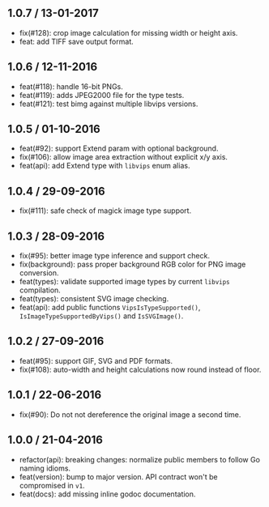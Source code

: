 ## 1.0.7 / 13-01-2017

- fix(#128): crop image calculation for missing width or height axis.
- feat: add TIFF save output format.

## 1.0.6 / 12-11-2016

- feat(#118): handle 16-bit PNGs.
- feat(#119): adds JPEG2000 file for the type tests.
- feat(#121): test bimg against multiple libvips versions.

## 1.0.5 / 01-10-2016

- feat(#92): support Extend param with optional background.
- fix(#106): allow image area extraction without explicit x/y axis.
- feat(api): add Extend type with `libvips` enum alias.

## 1.0.4 / 29-09-2016

- fix(#111): safe check of magick image type support.

## 1.0.3 / 28-09-2016

- fix(#95): better image type inference and support check.
- fix(background): pass proper background RGB color for PNG image conversion.
- feat(types): validate supported image types by current `libvips` compilation.
- feat(types): consistent SVG image checking.
- feat(api): add public functions `VipsIsTypeSupported()`, `IsImageTypeSupportedByVips()` and `IsSVGImage()`.

## 1.0.2 / 27-09-2016

- feat(#95): support GIF, SVG and PDF formats.
- fix(#108): auto-width and height calculations now round instead of floor.

## 1.0.1 / 22-06-2016

- fix(#90): Do not not dereference the original image a second time.

## 1.0.0 / 21-04-2016

- refactor(api): breaking changes: normalize public members to follow Go naming idioms.
- feat(version): bump to major version. API contract won't be compromised in `v1`.
- feat(docs): add missing inline godoc documentation.
